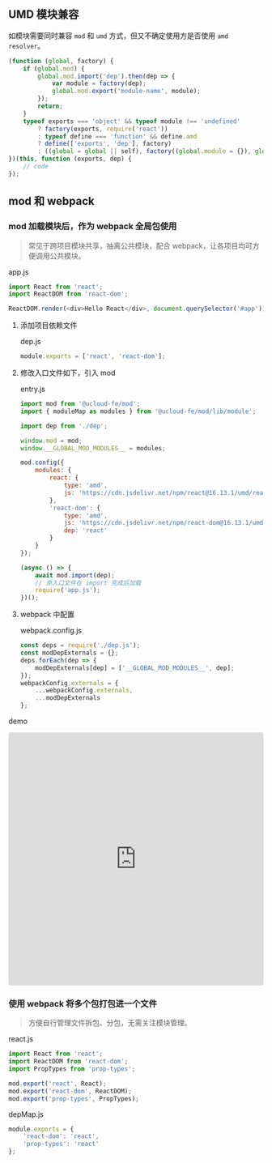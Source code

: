## UMD 模块兼容

如模块需要同时兼容 `mod` 和 `umd` 方式，但又不确定使用方是否使用 `amd resolver`。

```js
(function (global, factory) {
    if (global.mod) {
        global.mod.import('dep').then(dep => {
            var module = factory(dep);
            global.mod.export('module-name', module);
        });
        return;
    }
    typeof exports === 'object' && typeof module !== 'undefined'
        ? factory(exports, require('react'))
        : typeof define === 'function' && define.amd
        ? define(['exports', 'dep'], factory)
        : ((global = global || self), factory((global.module = {}), global.dep));
})(this, function (exports, dep) {
    // code
});
```

## mod 和 webpack

### mod 加载模块后，作为 webpack 全局包使用

> 常见于跨项目模块共享，抽离公共模块，配合 webpack，让各项目均可方便调用公共模块。

app.js

```js
import React from 'react';
import ReactDOM from 'react-dom';

ReactDOM.render(<div>Hello React</div>, document.querySelector('#app'));
```

1. 添加项目依赖文件

    dep.js

    ```js
    module.exports = ['react', 'react-dom'];
    ```

2. 修改入口文件如下，引入 mod

    entry.js

    ```js
    import mod from '@ucloud-fe/mod';
    import { moduleMap as modules } from '@ucloud-fe/mod/lib/module';

    import dep from './dep';

    window.mod = mod;
    window.__GLOBAL_MOD_MODULES__ = modules;

    mod.config({
        modules: {
            react: {
                type: 'amd',
                js: 'https://cdn.jsdelivr.net/npm/react@16.13.1/umd/react.production.min.js'
            },
            'react-dom': {
                type: 'amd',
                js: 'https://cdn.jsdelivr.net/npm/react-dom@16.13.1/umd/react-dom.production.min.js',
                dep: 'react'
            }
        }
    });

    (async () => {
        await mod.import(dep);
        // 原入口文件在 import 完成后加载
        require('app.js');
    })();
    ```

3. webpack 中配置

    webpack.config.js

    ```js
    const deps = require('./dep.js');
    const modDepExternals = {};
    deps.forEach(dep => {
        modDepExternals[dep] = ['__GLOBAL_MOD_MODULES__', dep];
    });
    webpackConfig.externals = {
        ...webpackConfig.externals,
        ...modDepExternals
    };
    ```

demo

<iframe src="https://codesandbox.io/embed/practical-bose-js3lg?fontsize=14&hidenavigation=1&theme=dark"
    style="width:100%; height:500px; border:0; border-radius: 4px; overflow:hidden;"
    title="practical-bose-js3lg"
    allow="accelerometer; ambient-light-sensor; camera; encrypted-media; geolocation; gyroscope; hid; microphone; midi; payment; usb; vr; xr-spatial-tracking"
    sandbox="allow-forms allow-modals allow-popups allow-presentation allow-same-origin allow-scripts"
></iframe>

### 使用 webpack 将多个包打包进一个文件

> 方便自行管理文件拆包、分包，无需关注模块管理。

react.js

```js
import React from 'react';
import ReactDOM from 'react-dom';
import PropTypes from 'prop-types';

mod.export('react', React);
mod.export('react-dom', ReactDOM);
mod.export('prop-types', PropTypes);
```

depMap.js

```js
module.exports = {
    'react-dom': 'react',
    'prop-types': 'react'
};
```
